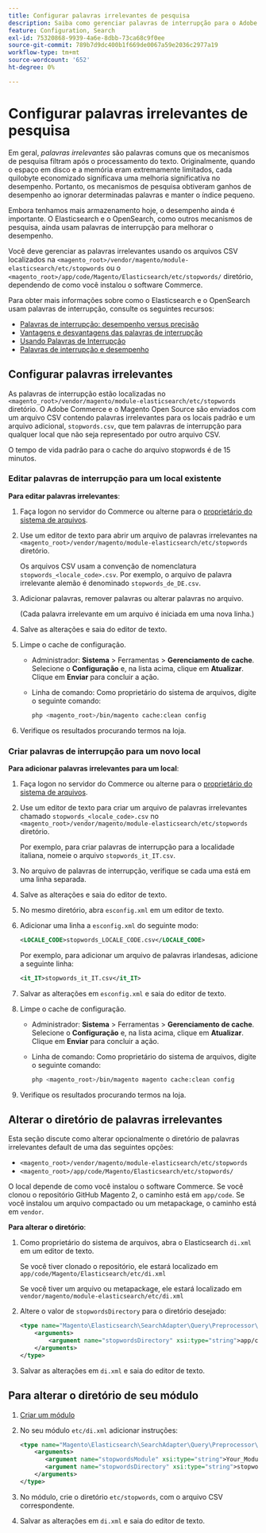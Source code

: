 ```yaml
---
title: Configurar palavras irrelevantes de pesquisa
description: Saiba como gerenciar palavras de interrupção para o Adobe Commerce usando arquivos CSV.
feature: Configuration, Search
exl-id: 75320868-9939-4a6e-8dbb-73ca68c9f0ee
source-git-commit: 789b7d9dc400b1f669de0067a59e2036c2977a19
workflow-type: tm+mt
source-wordcount: '652'
ht-degree: 0%

---
```


# Configurar palavras irrelevantes de pesquisa

Em geral, _palavras irrelevantes_ são palavras comuns que os mecanismos de pesquisa filtram após o processamento do texto. Originalmente, quando o espaço em disco e a memória eram extremamente limitados, cada quilobyte economizado significava uma melhoria significativa no desempenho. Portanto, os mecanismos de pesquisa obtiveram ganhos de desempenho ao ignorar determinadas palavras e manter o índice pequeno.

Embora tenhamos mais armazenamento hoje, o desempenho ainda é importante. O Elasticsearch e o OpenSearch, como outros mecanismos de pesquisa, ainda usam palavras de interrupção para melhorar o desempenho.

Você deve gerenciar as palavras irrelevantes usando os arquivos CSV localizados na `<magento_root>/vendor/magento/module-elasticsearch/etc/stopwords` ou o `<magento_root>/app/code/Magento/Elasticsearch/etc/stopwords/` diretório, dependendo de como você instalou o software Commerce.

Para obter mais informações sobre como o Elasticsearch e o OpenSearch usam palavras de interrupção, consulte os seguintes recursos:

- [Palavras de interrupção: desempenho versus precisão](https://www.elastic.co/guide/en/elasticsearch/guide/current/stopwords.html)
- [Vantagens e desvantagens das palavras de interrupção](https://www.elastic.co/guide/en/elasticsearch/guide/current/pros-cons-stopwords.html)
- [Usando Palavras de Interrupção](https://www.elastic.co/guide/en/elasticsearch/guide/current/using-stopwords.html)
- [Palavras de interrupção e desempenho](https://www.elastic.co/guide/en/elasticsearch/guide/current/stopwords-performance.html)

## Configurar palavras irrelevantes

As palavras de interrupção estão localizadas no `<magento_root>/vendor/magento/module-elasticsearch/etc/stopwords` diretório. O Adobe Commerce e o Magento Open Source são enviados com um arquivo CSV contendo palavras irrelevantes para os locais padrão e um arquivo adicional, `stopwords.csv`, que tem palavras de interrupção para qualquer local que não seja representado por outro arquivo CSV.

O tempo de vida padrão para o cache do arquivo stopwords é de 15 minutos.

### Editar palavras de interrupção para um local existente

**Para editar palavras irrelevantes**:

1. Faça logon no servidor do Commerce ou alterne para o [proprietário do sistema de arquivos](../../installation/prerequisites/file-system/overview.md).
1. Use um editor de texto para abrir um arquivo de palavras irrelevantes na `<magento_root>/vendor/magento/module-elasticsearch/etc/stopwords` diretório.

   Os arquivos CSV usam a convenção de nomenclatura `stopwords_<locale_code>.csv`. Por exemplo, o arquivo de palavra irrelevante alemão é denominado `stopwords_de_DE.csv`.

1. Adicionar palavras, remover palavras ou alterar palavras no arquivo.

   (Cada palavra irrelevante em um arquivo é iniciada em uma nova linha.)

1. Salve as alterações e saia do editor de texto.
1. Limpe o cache de configuração.

   - Administrador: **Sistema** > Ferramentas > **Gerenciamento de cache**. Selecione o **Configuração** e, na lista acima, clique em **Atualizar**. Clique em **Enviar** para concluir a ação.

   - Linha de comando: Como proprietário do sistema de arquivos, digite o seguinte comando:

     ```bash
     php <magento_root>/bin/magento cache:clean config
     ```

1. Verifique os resultados procurando termos na loja.

### Criar palavras de interrupção para um novo local

**Para adicionar palavras irrelevantes para um local**:

1. Faça logon no servidor do Commerce ou alterne para o [proprietário do sistema de arquivos](../../installation/prerequisites/file-system/overview.md).

1. Use um editor de texto para criar um arquivo de palavras irrelevantes chamado `stopwords_<locale_code>.csv` no `<magento_root>/vendor/magento/module-elasticsearch/etc/stopwords` diretório.

   Por exemplo, para criar palavras de interrupção para a localidade italiana, nomeie o arquivo `stopwords_it_IT.csv`.

1. No arquivo de palavras de interrupção, verifique se cada uma está em uma linha separada.
1. Salve as alterações e saia do editor de texto.
1. No mesmo diretório, abra `esconfig.xml` em um editor de texto.
1. Adicionar uma linha a `esconfig.xml` do seguinte modo:

   ```xml
   <LOCALE_CODE>stopwords_LOCALE_CODE.csv</LOCALE_CODE>
   ```

   Por exemplo, para adicionar um arquivo de palavras irlandesas, adicione a seguinte linha:

   ```xml
   <it_IT>stopwords_it_IT.csv</it_IT>
   ```

1. Salvar as alterações em `esconfig.xml` e saia do editor de texto.
1. Limpe o cache de configuração.

   - Administrador: **Sistema** > Ferramentas > **Gerenciamento de cache**. Selecione o **Configuração** e, na lista acima, clique em **Atualizar**. Clique em **Enviar** para concluir a ação.

   - Linha de comando: Como proprietário do sistema de arquivos, digite o seguinte comando:

     ```bash
     php <magento_root>/bin/magento magento cache:clean config
     ```

1. Verifique os resultados procurando termos na loja.

## Alterar o diretório de palavras irrelevantes

Esta seção discute como alterar opcionalmente o diretório de palavras irrelevantes default de uma das seguintes opções:

- `<magento_root>/vendor/magento/module-elasticsearch/etc/stopwords`
- `<magento_root>/app/code/Magento/Elasticsearch/etc/stopwords/`

O local depende de como você instalou o software Commerce. Se você clonou o repositório GitHub Magento 2, o caminho está em `app/code`. Se você instalou um arquivo compactado ou um metapackage, o caminho está em `vendor`.

**Para alterar o diretório**:

1. Como proprietário do sistema de arquivos, abra o Elasticsearch `di.xml` em um editor de texto.

   Se você tiver clonado o repositório, ele estará localizado em `app/code/Magento/Elasticsearch/etc/di.xml`

   Se você tiver um arquivo ou metapackage, ele estará localizado em `vendor/magento/module-elasticsearch/etc/di.xml`

1. Altere o valor de `stopwordsDirectory` para o diretório desejado:

   ```xml
   <type name="Magento\Elasticsearch\SearchAdapter\Query\Preprocessor\Stopwords">
       <arguments>
           <argument name="stopwordsDirectory" xsi:type="string">app/code/Magento/Elasticsearch/etc/stopwords</argument>
       </arguments>
   </type>
   ```

1. Salvar as alterações em `di.xml` e saia do editor de texto.

## Para alterar o diretório de seu módulo

1. [Criar um módulo](https://developer.adobe.com/commerce/php/development/build/component-file-structure/)
1. No seu módulo `etc/di.xml` adicionar instruções:

   ```xml
   <type name="Magento\Elasticsearch\SearchAdapter\Query\Preprocessor\Stopwords">
       <arguments>
          <argument name="stopwordsModule" xsi:type="string">Your_Module</argument>
          <argument name="stopwordsDirectory" xsi:type="string">stopwords</argument>
       </arguments>
   </type>
   ```

1. No módulo, crie o diretório `etc/stopwords`, com o arquivo CSV correspondente.

1. Salvar as alterações em `di.xml` e saia do editor de texto.
